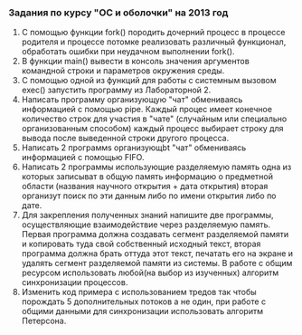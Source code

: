 ### Задания по курсу "ОС и оболочки" на 2013 год
1. С помощью функции fork() породить дочерний процесс в процессе родителя и процессе потомке реализовать различный функционал, обработать ошибки при неудачном выполнении fork().
2. В функции main() вывести в консоль значения аргументов командной строки и параметров окружения среды.
3. С помощью одной из функций для работы с системным вызовом exec() запустить программу из Лабораторной 2.
4. Написать программу организующую "чат" обмениваясь информацией с помощью pipe. Каждый процес имеет конечное количество строк для участия в "чате" (случайным или специально организованным способом) каждый процесс выбирает строку для вывода после выведенной строки другого процесса.
5. Написать 2 программs организующbt "чат" обмениваясь информацией с помощью FIFO. 
6. Написать 2 программы использующие разделяемую память одна из которых записыват в общую память информацию о предметной области (названия научного открытия + дата открытия) вторая организут поиск по эти данным либо по имени открытия либо по дате.
7. Для закрепления полученных знаний напишите две программы, осуществляющие взаимодействие через разделяемую память. Первая программа должна создавать сегмент разделяемой памяти и копировать туда свой собственный исходный текст, вторая программа должна брать оттуда этот текст, печатать его на экране и удалять сегмент разделяемой памяти из системы. В работе с общим ресурсом использовать любой(на выбор из изученных) алгоритм синхронизации процессов.
8. Изменить код примера с использованием тредов так чтобы порождать 5 дополнительных потоков а не один, при работе с общими данными для синхронизации использовать алгоритм Петерсона.
